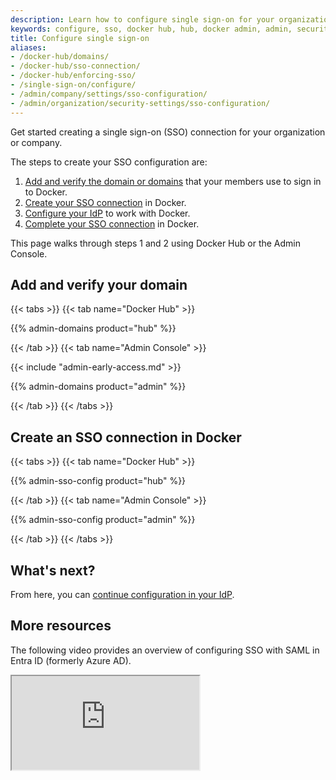 ```yaml
---
description: Learn how to configure single sign-on for your organization or company.
keywords: configure, sso, docker hub, hub, docker admin, admin, security 
title: Configure single sign-on
aliases:
- /docker-hub/domains/
- /docker-hub/sso-connection/
- /docker-hub/enforcing-sso/
- /single-sign-on/configure/
- /admin/company/settings/sso-configuration/
- /admin/organization/security-settings/sso-configuration/
---
```


Get started creating a single sign-on (SSO) connection for your organization or company.

The steps to create your SSO configuration are:

1. [Add and verify the domain or domains](#add-and-verify-your-domain) that your members use to sign in to Docker.
2. [Create your SSO connection](#create-an-sso-connection-in-docker) in Docker.
3. [Configure your IdP](./configure-idp.md) to work with Docker.
4. [Complete your SSO connection](../connect/_index.md) in Docker.

This page walks through steps 1 and 2 using Docker Hub or the Admin Console.

## Add and verify your domain

{{< tabs >}}
{{< tab name="Docker Hub" >}}

{{% admin-domains product="hub" %}}

{{< /tab >}}
{{< tab name="Admin Console" >}}

{{< include "admin-early-access.md" >}}

{{% admin-domains product="admin" %}}

{{< /tab >}}
{{< /tabs >}}

## Create an SSO connection in Docker

{{< tabs >}}
{{< tab name="Docker Hub" >}}

{{% admin-sso-config product="hub" %}}

{{< /tab >}}
{{< tab name="Admin Console" >}}

{{% admin-sso-config product="admin" %}}

{{< /tab >}}
{{< /tabs >}}

## What's next?

From here, you can [continue configuration in your IdP](./configure-idp.md).

## More resources

The following video provides an overview of configuring SSO with SAML in Entra ID (formerly Azure AD).

<iframe title="Configure SSO with SAML in Entra ID overview" class="border-0 w-full aspect-video mb-8" allow="fullscreen" src="https://www.loom.com/embed/0a30409381f340cfb01790adbd9aa9b3?sid=7e4e10a7-7f53-437d-b593-8a4886775632"></iframe>
